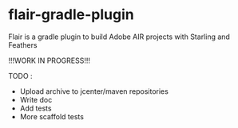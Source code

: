 # flair-gradle-plugin
Flair is a gradle plugin to build Adobe AIR projects with Starling and Feathers

!!!WORK IN PROGRESS!!!

TODO :
* Upload archive to jcenter/maven repositories
* Write doc
* Add tests
* More scaffold tests

